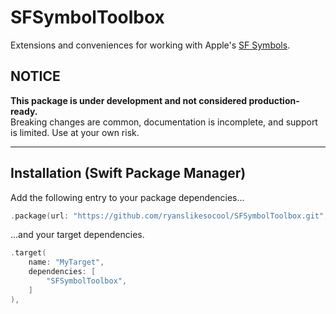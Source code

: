# SFSymbolToolbox

Extensions and conveniences for working with Apple's
[SF Symbols]( https://developer.apple.com/sf-symbols/ ).


## NOTICE

**This package is under development and not considered production-ready.**<br/>
Breaking changes are common, documentation is incomplete, and support is limited.  Use at your own risk.

---


## Installation (Swift Package Manager)

Add the following entry to your package dependencies...
```swift
.package(url: "https://github.com/ryanslikesocool/SFSymbolToolbox.git", from: "0.0.2"),
```
...and your target dependencies.
```swift
.target(
	name: "MyTarget",
	dependencies: [
		"SFSymbolToolbox",
	]
),
